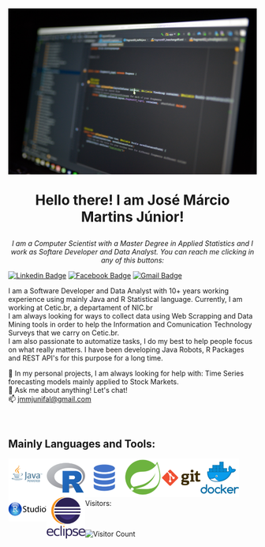 <b><h1>![cover image](https://github.com/jmmj89/jmmj89/blob/master/images/maximilian-weisbecker-1td5Iq5IvNc-unsplash.jpg)
  <p align ="center"> Hello there! I am José Márcio Martins Júnior! </p></h1></b>

<p align="center">
  <i>I am a Computer Scientist with a Master Degree in Applied Statistics and I work as Softare Developer and Data Analyst. You can reach me clicking in any of this buttons:</i>
  
   [![Linkedin Badge](https://img.shields.io/badge/-Linkedin-blue?style=flat-square&logo=Linkedin&logoColor=white&link=https://www.linkedin.com/in/jmmjr/)](https://www.linkedin.com/in/jmmjr/) [![Facebook Badge](https://img.shields.io/badge/-Facebook-036be4?style=flat-square&logo=Facebook&logoColor=white&link=https://www.facebook.com/jmmj89)](https://www.facebook.com/jmmj89) [![Gmail Badge](https://img.shields.io/badge/-Gmail-c14438?style=flat-square&logo=Gmail&logoColor=white&link=mailto:jmmjunifal@gmail.com)](mailto:jmmjunifal@gmail.com)
  </p>
 

I am a Software Developer and Data Analyst with 10+ years working experience using mainly Java and R Statistical language. Currently, I am working at Cetic.br, a departament of NIC.br<br>
I am always looking for ways to collect data using Web Scrapping and Data Mining tools in order to help the Information and Comunication Technology Surveys that we carry on Cetic.br.<br>
I am also passionate to automatize tasks, I do my best to help people focus on what really matters. I have been developing Java Robots, R Packages and REST API's for this purpose for a long time.

🤔 In my personal projects, I am always looking for help with: Time Series forecasting models mainly applied to Stock Markets.<br>
💬 Ask me about anything! Let's chat!<br>
📫 jmmjunifal@gmail.com<br>
<br>
<br>
<b><h2>Mainly Languages and Tools:</h2></b>

<img align="left" alt="Java" width="78px" src="https://raw.githubusercontent.com/github/explore/80688e429a7d4ef2fca1e82350fe8e3517d3494d/topics/java/java.png" />
<img align="left" alt="R" width="78px" src="https://raw.githubusercontent.com/github/explore/80688e429a7d4ef2fca1e82350fe8e3517d3494d/topics/r/r.png"/>
<img align="left" alt="SQL" width="78px" src="https://raw.githubusercontent.com/github/explore/80688e429a7d4ef2fca1e82350fe8e3517d3494d/topics/sql/sql.png"/>
<img align="left" alt="SpringBoot" width="78px" src="https://raw.githubusercontent.com/github/explore/80688e429a7d4ef2fca1e82350fe8e3517d3494d/topics/spring-boot/spring-boot.png"/>
<img align="left" alt="Git" width="78px" src="https://raw.githubusercontent.com/github/explore/80688e429a7d4ef2fca1e82350fe8e3517d3494d/topics/git/git.png"/>
<img align="left" alt="Docker" width="78px" src="https://raw.githubusercontent.com/github/explore/80688e429a7d4ef2fca1e82350fe8e3517d3494d/topics/docker/docker.png"/>
<img align="left" alt="Eclipse" width="78px" src="https://github.com/jmmj89/jmmj89/blob/master/images/RStudio-Logo.png"/>
<img align="left" alt="RStudio" width="78px" src="https://github.com/jmmj89/jmmj89/blob/master/images/logo-eclipse.png"/>


<br>
<br>

<br>

</br> Visitors: 

<br>

![Visitor Count](https://profile-counter.glitch.me/{jmmj89}/count.svg)

<br> 
